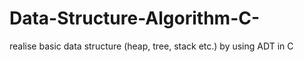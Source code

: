 # Data-Structure-Algorithm-C-
realise basic data structure (heap, tree, stack etc.) by using ADT in C 
